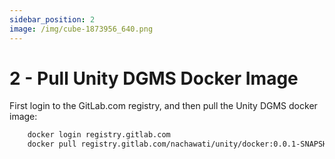 ```yaml
---
sidebar_position: 2
image: /img/cube-1873956_640.png
---
```


# 2 - Pull Unity DGMS Docker Image

First login to the GitLab.com registry, and then pull the Unity DGMS docker image:

```bash
	docker login registry.gitlab.com
	docker pull registry.gitlab.com/nachawati/unity/docker:0.0.1-SNAPSHOT
```